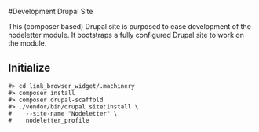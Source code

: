 #Development Drupal Site

This (composer based) Drupal site is purposed to ease
development of the nodeletter module.
It bootstraps a fully configured Drupal site to
work on the module.

## Initialize

```
#> cd link_browser_widget/.machinery
#> composer install
#> composer drupal-scaffold
#> ./vendor/bin/drupal site:install \
#    --site-name "Nodeletter" \
#    nodeletter_profile
```